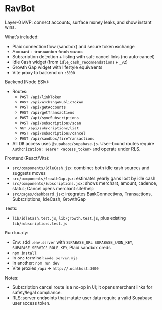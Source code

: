 # RavBot

Layer-0 MVP: connect accounts, surface money leaks, and show instant wins.

What’s included:
- Plaid connection flow (sandbox) and secure token exchange
- Account + transaction fetch routes
- Subscription detection + listing with safe cancel links (no auto-cancel)
- Idle Cash widget (from `idle_cash_recommendations` + `_v2`)
- Growth Gap widget with lifestyle equivalents
- Vite proxy to backend on `:3000`

Backend (Node ESM):
- Routes:
  - `POST /api/linkToken`
  - `POST /api/exchangePublicToken`
  - `POST /api/getAccounts`
  - `POST /api/getTransactions`
  - `POST /api/syncSubscriptions`
  - `POST /api/subscriptions/scan`
  - `GET /api/subscriptions/list`
  - `POST /api/subscriptions/cancel`
  - `POST /api/sandbox/fireTransactions`
- All DB access uses `@supabase/supabase-js`. User-bound routes require `Authorization: Bearer <access_token>` and operate under RLS.

Frontend (React/Vite):
- `src/components/IdleCash.jsx`: combines both idle cash sources and suggests moves
- `src/components/GrowthGap.jsx`: estimates yearly gains lost by idle cash
- `src/components/Subscriptions.jsx`: shows merchant, amount, cadence, status; Cancel opens merchant site/help
- `src/pages/dashboard.jsx`: integrates BankConnections, Transactions, Subscriptions, IdleCash, GrowthGap

Tests:
- `lib/idleCash.test.js`, `lib/growth.test.js`, plus existing `lib/subscriptions.test.js`

Run locally:
- Env: add `.env.server` with `SUPABASE_URL`, `SUPABASE_ANON_KEY`, `SUPABASE_SERVICE_ROLE_KEY`, Plaid sandbox creds
- `npm install`
- In one terminal: `node server.mjs`
- In another: `npm run dev`
- Vite proxies `/api` → `http://localhost:3000`

Notes:
- Subscription cancel route is a no-op in UI; it opens merchant links for safety/legal compliance.
- RLS: server endpoints that mutate user data require a valid Supabase user access token.
